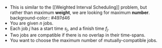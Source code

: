 - This is similar to the [[Weighted Interval Scheduling]] problem, but rather than maximum **weight**, we are looking for maximum **number**.
  background-color:: #497d46
- You are given $n$ jobs.
- Each job $j$ has a start time $s_j$, and a finish time $f_j$.
- Two jobs are compatible if there is no overlap in their time-spans.
- You want to choose the maximum number of mutually-compatible jobs.